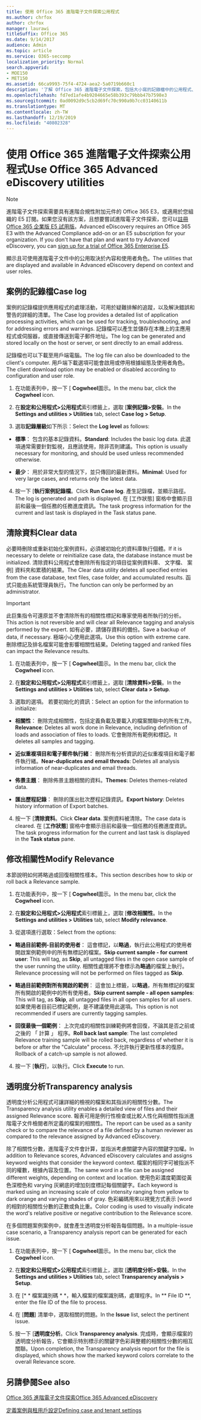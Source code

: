 ```yaml
---
title: 使用 Office 365 進階電子文件探索公用程式
ms.author: chrfox
author: chrfox
manager: laurawi
titleSuffix: Office 365
ms.date: 9/14/2017
audience: Admin
ms.topic: article
ms.service: O365-seccomp
localization_priority: Normal
search.appverid:
- MOE150
- MET150
ms.assetid: 66ca9993-75f4-4724-aea2-5a0719b660c1
description: '了解 Office 365 進階電子文件探索，包括大小寫的記錄檔中的公用程式、 清除資料、 處理錯誤，修改相關性和透明度分析。  '
ms.openlocfilehash: fd7ed1afe4b9204665e58b393c79bbb47b7598e3
ms.sourcegitcommit: 0ad0092d9c5cb2d69fc70c990a9b7cc03140611b
ms.translationtype: MT
ms.contentlocale: zh-TW
ms.lasthandoff: 12/19/2019
ms.locfileid: "40802328"
---
```

# <a name="use-office-365-advanced-ediscovery-utilities"></a><span data-ttu-id="5c8a7-103">使用 Office 365 進階電子文件探索公用程式</span><span class="sxs-lookup"><span data-stu-id="5c8a7-103">Use Office 365 Advanced eDiscovery utilities</span></span>

> [!NOTE]
> <span data-ttu-id="5c8a7-p101">進階電子文件探索需要具有進階合規性附加元件的 Office 365 E3，或適用於您組織的 E5 訂閱。如果您沒有該方案，且想要嘗試進階電子文件探索，您可以[註冊 Office 365 企業版 E5 試用版](https://go.microsoft.com/fwlink/p/?LinkID=698279)。</span><span class="sxs-lookup"><span data-stu-id="5c8a7-p101">Advanced eDiscovery requires an Office 365 E3 with the Advanced Compliance add-on or an E5 subscription for your organization. If you don't have that plan and want to try Advanced eDiscovery, you can [sign up for a trial of Office 365 Enterprise E5](https://go.microsoft.com/fwlink/p/?LinkID=698279).</span></span> 
  
<span data-ttu-id="5c8a7-106">顯示且可使用進階電子文件中的公用取決於內容和使用者角色。</span><span class="sxs-lookup"><span data-stu-id="5c8a7-106">The utilities that are displayed and available in Advanced eDiscovery depend on context and user roles.</span></span>
  
## <a name="case-log"></a><span data-ttu-id="5c8a7-107">案例的記錄檔</span><span class="sxs-lookup"><span data-stu-id="5c8a7-107">Case log</span></span>

<span data-ttu-id="5c8a7-108">案例的記錄檔提供應用程式的處理活動，可用於疑難排解的追蹤，以及解決錯誤和警告的詳細的清單。</span><span class="sxs-lookup"><span data-stu-id="5c8a7-108">The Case log provides a detailed list of application processing activities, which can be used for tracking, troubleshooting, and for addressing errors and warnings.</span></span> <span data-ttu-id="5c8a7-109">記錄檔可以產生並儲存在本機上的主應用程式或伺服器，或直接傳送到電子郵件地址。</span><span class="sxs-lookup"><span data-stu-id="5c8a7-109">The log can be generated and stored locally on the host or server, or sent directly to an email address.</span></span>
  
<span data-ttu-id="5c8a7-110">記錄檔也可以下載至用戶端電腦。</span><span class="sxs-lookup"><span data-stu-id="5c8a7-110">The log file can also be downloaded to the client's computer.</span></span> <span data-ttu-id="5c8a7-111">用戶端下載選項可能會啟用或停用根據組態及使用者角色。</span><span class="sxs-lookup"><span data-stu-id="5c8a7-111">The client download option may be enabled or disabled according to configuration and user role.</span></span>
  
1. <span data-ttu-id="5c8a7-112">在功能表列中，按一下 [ **Cogwheel**圖示。</span><span class="sxs-lookup"><span data-stu-id="5c8a7-112">In the menu bar, click the **Cogwheel** icon.</span></span> 
    
2. <span data-ttu-id="5c8a7-113">在**設定和公用程式\>公用程式**索引標籤上，選取 [**案例記錄\>安裝**。</span><span class="sxs-lookup"><span data-stu-id="5c8a7-113">In the **Settings and utilities \> Utilities** tab, select **Case log \> Setup**.</span></span>
    
3. <span data-ttu-id="5c8a7-114">選取**記錄層級**如下所示：</span><span class="sxs-lookup"><span data-stu-id="5c8a7-114">Select the **Log level** as follows:</span></span> 
    
  - <span data-ttu-id="5c8a7-115">**標準**： 包含的基本記錄資料。</span><span class="sxs-lookup"><span data-stu-id="5c8a7-115">**Standard**: Includes the basic log data.</span></span> <span data-ttu-id="5c8a7-116">此選項通常需要針對監視，且應該使用，除非否則建議。</span><span class="sxs-lookup"><span data-stu-id="5c8a7-116">This option is usually necessary for monitoring, and should be used unless recommended otherwise.</span></span>
    
  - <span data-ttu-id="5c8a7-117">**最少**： 用於非常大型的情況下，並只傳回的最新資料。</span><span class="sxs-lookup"><span data-stu-id="5c8a7-117">**Minimal**: Used for very large cases, and returns only the latest data.</span></span>
    
4. <span data-ttu-id="5c8a7-118">按一下 [**執行案例記錄檔**。</span><span class="sxs-lookup"><span data-stu-id="5c8a7-118">Click **Run Case log**.</span></span> <span data-ttu-id="5c8a7-119">產生記錄檔，並顯示路徑。</span><span class="sxs-lookup"><span data-stu-id="5c8a7-119">The log is generated and path is displayed.</span></span> <span data-ttu-id="5c8a7-120">在 [工作狀態] 窗格中會顯示目前和最後一個任務的任務進度資訊。</span><span class="sxs-lookup"><span data-stu-id="5c8a7-120">The task progress information for the current and last task is displayed in the Task status pane.</span></span>
    
## <a name="clear-data"></a><span data-ttu-id="5c8a7-121">清除資料</span><span class="sxs-lookup"><span data-stu-id="5c8a7-121">Clear data</span></span>

<span data-ttu-id="5c8a7-122">必要時刪除或重新初始化案例資料，必須被初始化的資料庫執行個體。</span><span class="sxs-lookup"><span data-stu-id="5c8a7-122">If it is necessary to delete or reinitialize case data, the database instance must be initialized.</span></span> <span data-ttu-id="5c8a7-123">清除資料公用程式會刪除所有指定的項目從案例資料庫、 文字檔、 案例] 資料夾和累積的結果。</span><span class="sxs-lookup"><span data-stu-id="5c8a7-123">The Clear data utility deletes all specified entries from the case database, text files, case folder, and accumulated results.</span></span> <span data-ttu-id="5c8a7-124">函式只能由系統管理員執行。</span><span class="sxs-lookup"><span data-stu-id="5c8a7-124">The function can only be performed by an administrator.</span></span>
  
> [!IMPORTANT]
> <span data-ttu-id="5c8a7-125">此巨集指令可還原並不會清除所有的相關性標記和專家使用者所執行的分析。</span><span class="sxs-lookup"><span data-stu-id="5c8a7-125">This action is not reversible and will clear all Relevance tagging and analysis performed by the expert.</span></span> <span data-ttu-id="5c8a7-126">如有必要，請儲存資料的備份。</span><span class="sxs-lookup"><span data-stu-id="5c8a7-126">Save a backup of data, if necessary.</span></span> <span data-ttu-id="5c8a7-127">極端小心使用此選項。</span><span class="sxs-lookup"><span data-stu-id="5c8a7-127">Use this option with extreme care.</span></span> <span data-ttu-id="5c8a7-128">刪除標記及排名檔案可能會影響相關性結果。</span><span class="sxs-lookup"><span data-stu-id="5c8a7-128">Deleting tagged and ranked files can impact the Relevance results.</span></span> 
  
1. <span data-ttu-id="5c8a7-129">在功能表列中，按一下 [ **Cogwheel**圖示。</span><span class="sxs-lookup"><span data-stu-id="5c8a7-129">In the menu bar, click the **Cogwheel** icon.</span></span> 
    
2. <span data-ttu-id="5c8a7-130">在**設定和公用程式\>公用程式**索引標籤上，選取 [**清除資料\>安裝**。</span><span class="sxs-lookup"><span data-stu-id="5c8a7-130">In the **Settings and utilities \> Utilities** tab, select **Clear data \> Setup**.</span></span>
    
3. <span data-ttu-id="5c8a7-131">選取的選項。 若要初始化的資訊：</span><span class="sxs-lookup"><span data-stu-id="5c8a7-131">Select an option for the information to initialize:</span></span>
    
  - <span data-ttu-id="5c8a7-132">**相關性**： 刪除完成相關性，包括定義負載及要載入的檔案關聯中的所有工作。</span><span class="sxs-lookup"><span data-stu-id="5c8a7-132">**Relevance**: Deletes all work done in Relevance, including definition of loads and association of files to loads.</span></span> <span data-ttu-id="5c8a7-133">它會刪除所有範例和標記。</span><span class="sxs-lookup"><span data-stu-id="5c8a7-133">It deletes all samples and tagging.</span></span>
    
  - <span data-ttu-id="5c8a7-134">**近似重複項目和電子郵件執行緒**： 刪除所有分析資訊的近似重複項目和電子郵件執行緒。</span><span class="sxs-lookup"><span data-stu-id="5c8a7-134">**Near-duplicates and email threads**: Deletes all analysis information of near-duplicates and email threads.</span></span>
    
  - <span data-ttu-id="5c8a7-135">**佈景主題**： 刪除佈景主題相關的資料。</span><span class="sxs-lookup"><span data-stu-id="5c8a7-135">**Themes**: Deletes themes-related data.</span></span>
    
  - <span data-ttu-id="5c8a7-136">**匯出歷程記錄**： 刪除的匯出批次歷程記錄資訊。</span><span class="sxs-lookup"><span data-stu-id="5c8a7-136">**Export history**: Deletes history information of Export batches.</span></span>
    
4. <span data-ttu-id="5c8a7-137">按一下 [**清除資料**。</span><span class="sxs-lookup"><span data-stu-id="5c8a7-137">Click **Clear data**.</span></span> <span data-ttu-id="5c8a7-138">案例資料被清除。</span><span class="sxs-lookup"><span data-stu-id="5c8a7-138">The case data is cleared.</span></span> <span data-ttu-id="5c8a7-139">在 [**工作狀態**] 窗格中會顯示目前和最後一個任務的任務進度資訊。</span><span class="sxs-lookup"><span data-stu-id="5c8a7-139">The task progress information for the current and last task is displayed in the **Task status** pane.</span></span> 
    
## <a name="modify-relevance"></a><span data-ttu-id="5c8a7-140">修改相關性</span><span class="sxs-lookup"><span data-stu-id="5c8a7-140">Modify Relevance</span></span>

<span data-ttu-id="5c8a7-141">本節說明如何將略過或回復相關性樣本。</span><span class="sxs-lookup"><span data-stu-id="5c8a7-141">This section describes how to skip or roll back a Relevance sample.</span></span>
  
1. <span data-ttu-id="5c8a7-142">在功能表列中，按一下 [ **Cogwheel**圖示。</span><span class="sxs-lookup"><span data-stu-id="5c8a7-142">In the menu bar, click the **Cogwheel** icon.</span></span> 
    
2. <span data-ttu-id="5c8a7-143">在**設定和公用程式\>公用程式**索引標籤上，選取 [**修改相關性**。</span><span class="sxs-lookup"><span data-stu-id="5c8a7-143">In the **Settings and utilities \> Utilities** tab, select **Modify relevance**.</span></span>
    
3. <span data-ttu-id="5c8a7-144">從選項進行選取：</span><span class="sxs-lookup"><span data-stu-id="5c8a7-144">Select from the options:</span></span> 
    
  - <span data-ttu-id="5c8a7-145">**略過目前範例-目前的使用者**： 這會標記，以**略過**，執行此公用程式的使用者開啟案例範例中的所有無標記的檔案。</span><span class="sxs-lookup"><span data-stu-id="5c8a7-145">**Skip current sample - for current user**: This will tag, as **Skip**, all untagged files in the open case sample of the user running the utility.</span></span> <span data-ttu-id="5c8a7-146">相關性處理將不會標示為**略過**的檔案上執行。</span><span class="sxs-lookup"><span data-stu-id="5c8a7-146">Relevance processing will not be performed on files tagged as **Skip**.</span></span>
    
  - <span data-ttu-id="5c8a7-147">**略過目前範例對所有開啟的範例**： 這會加上標籤，以**略過**，所有無標記的檔案所有開啟的範例中的所有使用者。</span><span class="sxs-lookup"><span data-stu-id="5c8a7-147">**Skip current sample - all open samples**: This will tag, as **Skip**, all untagged files in all open samples for all users.</span></span> <span data-ttu-id="5c8a7-148">如果使用者目前已標記範例，是不建議使用此選項。</span><span class="sxs-lookup"><span data-stu-id="5c8a7-148">This option is not recommended if users are currently tagging samples.</span></span>
    
  - <span data-ttu-id="5c8a7-149">**回復最後一個範例**： 上次完成的相關性訓練範例將會回復，不論其是否之前或之後的 「 計算 」 程序。</span><span class="sxs-lookup"><span data-stu-id="5c8a7-149">**Roll back last sample**: The last completed Relevance training sample will be rolled back, regardless of whether it is before or after the "Calculate" process.</span></span> <span data-ttu-id="5c8a7-150">不允許執行更新性樣本的復原。</span><span class="sxs-lookup"><span data-stu-id="5c8a7-150">Rollback of a catch-up sample is not allowed.</span></span>
    
4. <span data-ttu-id="5c8a7-151">按一下 [**執行**]，以執行。</span><span class="sxs-lookup"><span data-stu-id="5c8a7-151">Click **Execute** to run.</span></span> 
    
## <a name="transparency-analysis"></a><span data-ttu-id="5c8a7-152">透明度分析</span><span class="sxs-lookup"><span data-stu-id="5c8a7-152">Transparency analysis</span></span>

<span data-ttu-id="5c8a7-153">透明度分析公用程式可讓詳細的檢視的檔案和其指派的相關性分數。</span><span class="sxs-lookup"><span data-stu-id="5c8a7-153">The Transparency analysis utility enables a detailed view of files and their assigned Relevance score.</span></span> <span data-ttu-id="5c8a7-154">報表可用是例行性檢查或比較人性化與相關性指派進階電子文件檢閱者所定義的檔案的相關性。</span><span class="sxs-lookup"><span data-stu-id="5c8a7-154">The report can be used as a sanity check or to compare the relevance of a file defined by a human reviewer as compared to the relevance assigned by Advanced eDiscovery.</span></span> 
  
<span data-ttu-id="5c8a7-155">除了相關性分數，進階電子文件會計算，並指派考慮關鍵字內容的關鍵字加權。</span><span class="sxs-lookup"><span data-stu-id="5c8a7-155">In addition to Relevance scores, Advanced eDiscovery calculates and assigns keyword weights that consider the keyword context.</span></span> <span data-ttu-id="5c8a7-156">檔案的相同字可被指派不同的權數，根據內容及位置。</span><span class="sxs-lookup"><span data-stu-id="5c8a7-156">The same word in a file can be assigned different weights, depending on context and location.</span></span> <span data-ttu-id="5c8a7-157">使用色彩濃度範圍從黃色深橙色和 varying 灰網底的增加刻度標記每個關鍵字。</span><span class="sxs-lookup"><span data-stu-id="5c8a7-157">Each keyword is marked using an increasing scale of color intensity ranging from yellow to dark orange and varying shades of gray.</span></span> <span data-ttu-id="5c8a7-158">色彩編碼用來以視覺方式表示 [word 的相對的相關性分數的正數或負比重。</span><span class="sxs-lookup"><span data-stu-id="5c8a7-158">Color coding is used to visually indicate the word's relative positive or negative contribution to the Relevance score.</span></span> 
  
<span data-ttu-id="5c8a7-159">在多個問題案例案例中，就會產生透明度分析報告每個問題。</span><span class="sxs-lookup"><span data-stu-id="5c8a7-159">In a multiple-issue case scenario, a Transparency analysis report can be generated for each issue.</span></span>
  
1. <span data-ttu-id="5c8a7-160">在功能表列中，按一下 [ **Cogwheel**圖示。</span><span class="sxs-lookup"><span data-stu-id="5c8a7-160">In the menu bar, click the **Cogwheel** icon.</span></span> 
    
2. <span data-ttu-id="5c8a7-161">在**設定和公用程式\>公用程式**索引標籤上，選取 [**透明度分析\>安裝**。</span><span class="sxs-lookup"><span data-stu-id="5c8a7-161">In the **Settings and utilities \> Utilities** tab, select **Transparency analysis \> Setup**.</span></span>
    
3. <span data-ttu-id="5c8a7-162">在 [\* \* 檔案識別碼 \* \*，輸入檔案的檔案識別碼，處理程序。</span><span class="sxs-lookup"><span data-stu-id="5c8a7-162">In \*\* File ID \*\*, enter the file ID of the file to process.</span></span>
    
4. <span data-ttu-id="5c8a7-163">在 [**問題**] 清單中，選取相關的問題。</span><span class="sxs-lookup"><span data-stu-id="5c8a7-163">In the **Issue** list, select the pertinent issue.</span></span> 
    
5. <span data-ttu-id="5c8a7-164">按一下 [**透明度分析**。</span><span class="sxs-lookup"><span data-stu-id="5c8a7-164">Click **Transparency analysis**.</span></span> <span data-ttu-id="5c8a7-165">完成時，會顯示檔案的透明度分析報告，它會顯示特別標示的關鍵字色彩與整體的相關性分數的相互關聯。</span><span class="sxs-lookup"><span data-stu-id="5c8a7-165">Upon completion, the Transparency analysis report for the file is displayed, which shows how the marked keyword colors correlate to the overall Relevance score.</span></span>
    
## <a name="see-also"></a><span data-ttu-id="5c8a7-166">另請參閱</span><span class="sxs-lookup"><span data-stu-id="5c8a7-166">See also</span></span>

[<span data-ttu-id="5c8a7-167">Office 365 進階電子文件探索</span><span class="sxs-lookup"><span data-stu-id="5c8a7-167">Office 365 Advanced eDiscovery</span></span>](office-365-advanced-ediscovery.md)
  
[<span data-ttu-id="5c8a7-168">定義案例與租用戶設定</span><span class="sxs-lookup"><span data-stu-id="5c8a7-168">Defining case and tenant settings</span></span>](define-case-and-tenant-settings-in-advanced-ediscovery.md)

